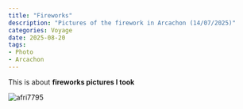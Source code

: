 ```yaml
---
title: "Fireworks"
description: "Pictures of the firework in Arcachon (14/07/2025)"
categories: Voyage
date: 2025-08-20
tags:
- Photo
- Arcachon
---
```


This is about **fireworks pictures I took**

![afri7795](img/AFRI7795.jpg)